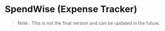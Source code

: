 # SpendWise (Expense Tracker)

>Note : This is not the final version and can be updated in the future.
